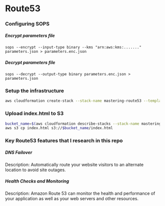 # Route53

### Configuring SOPS

##### Encrypt parameters file
`sops --encrypt --input-type binary --kms "arn:aws:kms:......." parameters.json > parameters.enc.json`

##### Decrypt parameters file
`sops --decrypt --output-type binary parameters.enc.json > parameters.json`


### Setup the infrastructure

```bash
aws cloudformation create-stack --stack-name mastering-route53 --template-body file://mastering-route53.yaml --parameters file://parameters.json
```

### Upload index.html to S3
```bash
bucket_name=$(aws cloudformation describe-stacks --stack-name mastering-route53 --query "Stacks[0].Outputs[?OutputKey=='BucketName'].OutputValue" --output text)
aws s3 cp index.html s3://$bucket_name/index.html
```

### Key Route53 features that I research in this repo

##### DNS Failover
Description: Automatically route your website visitors to an alternate location to avoid site outages.

##### Health Checks and Monitoring
Description: Amazon Route 53 can monitor the health and performance of your application as well as your web servers and other resources.






